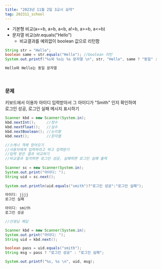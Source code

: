 ```yaml
---
title: "2023년 11월 2일 3교시 요약"
tag: 202311_school
---
```


- 기본형 비교(a==b, a>b, a<b, a!=b, a>=b, a<=b)
- 문자열 비교(str.equals("Hello")
    - 비교결과를 예외없이 boolean 값으로 리턴함

```java
String str = "Hello";
boolean same = str.equals("Hello"); //boolean 리턴
System.out.printf("%s와 %s는 %s 문자열 \n", str, "Hello", same ? "동일" : "다름");
```
```java
Hello와 Hello는 동일 문자열 
```
<br>

### 문제
키보드에서 이용자 아이디 입력받아서 그 아이디가 "Smith" 인지 확인하여 <br>
로그인 성공, 로그인 실패 메시지 표시하기

```java
Scanner kbd = new Scanner(System.in);
kbd.nextInt();     //정수
kbd.nextFloat();   //실수
kbd.nextBoolean(); //논리형
kbd.next();        //문자열

//스캐너 객체 얻어오기
//사용자에게 입력하라고 하고 입력받기
//입력 받은 결과 비교하기
//비교결과 일치하면 로그인 성공, 실패하면 로그인 실패 출력
		
Scanner sc = new Scanner(System.in);
System.out.print("아이디: ");
String uid = sc.next();
		
System.out.println(uid.equals("smith")?"로그인 성공":"로그인 실패");
```

```java
아이디: jjjj
로그인 실패

아이디: smith
로그인 성공
```

```java
//선생님 해답

Scanner kbd = new Scanner(System.in);
System.out.print("아이디: ");
String uid = kbd.next();

boolean pass = uid.equals("smith");
String msg = pass ? "로그인 성공" : "로그인 실패";

System.out.printf("%s, %s \n", uid, msg);
```